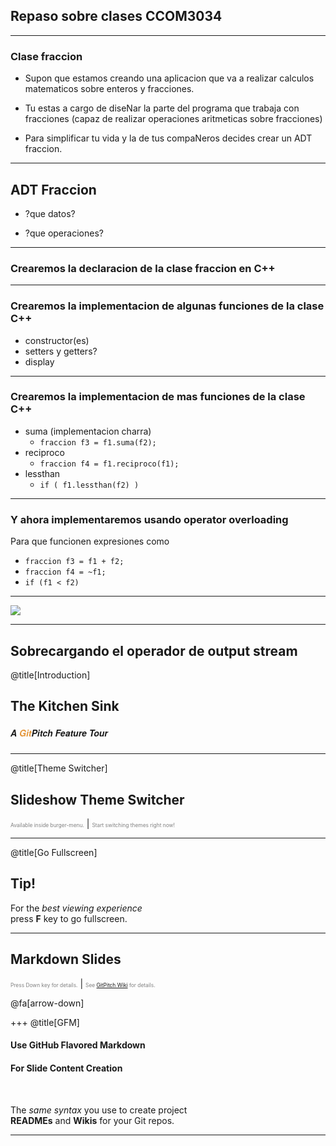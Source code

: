 
## Repaso sobre clases CCOM3034

---

### Clase fraccion

* Supon que estamos creando una aplicacion que va 
a realizar calculos matematicos sobre enteros y 
fracciones. 

* Tu estas a cargo de diseNar la parte del programa que trabaja con fracciones
(capaz de realizar operaciones aritmeticas sobre fracciones)

* Para simplificar tu vida y la de tus compaNeros decides crear un ADT fraccion.

--- 

## ADT Fraccion

* ?que datos?

* ?que operaciones?

---

### Crearemos la declaracion de la clase fraccion en C++

---

### Crearemos la implementacion de algunas funciones de la clase C++

* constructor(es)
* setters y getters?
* display

---

### Crearemos la implementacion de mas funciones de la clase C++

* suma (implementacion charra)
    * `fraccion f3 = f1.suma(f2);`
* reciproco
    * `fraccion f4 = f1.reciproco(f1);` 
* lessthan
    * `if ( f1.lessthan(f2) )`  

---

### Y ahora implementaremos usando operator overloading

Para que funcionen expresiones como

* `fraccion f3 = f1 + f2;` 
* `fraccion f4 = ~f1;` 
* `if (f1 < f2)` 

---


![](https://scontent-mia3-2.xx.fbcdn.net/v/t1.0-9/13312854_912222522223356_4593980285730674675_n.jpg?_nc_cat=0&oh=360329839bcf46f4eabde8afc0334ff4&oe=5B3A9621) 


---

## Sobrecargando el operador de output stream



@title[Introduction]
## The Kitchen Sink
##### <span style="font-family:Helvetica Neue; font-weight:bold">A <span style="color:#e49436">Git</span>Pitch Feature Tour</span>

---
@title[Theme Switcher]

## Slideshow Theme Switcher
<span style="font-size:0.6em; color:gray">Available inside burger-menu.</span> |
<span style="font-size:0.6em; color:gray">Start switching themes right now!</span>

---
@title[Go Fullscreen]

## Tip!
For the *best viewing experience*   
press **F** key to go fullscreen.

---

## Markdown Slides
<span style="font-size:0.6em; color:gray">Press Down key for details.</span> |
<span style="font-size:0.6em; color:gray">See [GitPitch Wiki](https://github.com/gitpitch/gitpitch/wiki/Slide-Markdown) for details.</span>

@fa[arrow-down]

+++
@title[GFM]

#### Use GitHub Flavored Markdown
#### For Slide Content Creation

<br>

The *same syntax* you use to create project   
**READMEs** and **Wikis** for your Git repos.

---
